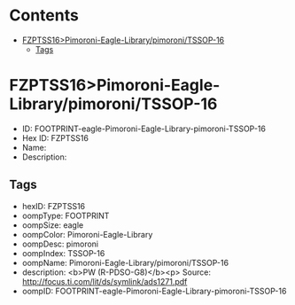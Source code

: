 



Contents
========

* [FZPTSS16>Pimoroni-Eagle-Library/pimoroni/TSSOP-16](#fzptss16pimoroni-eagle-librarypimoronitssop-16)
	* [Tags](#tags)

# FZPTSS16>Pimoroni-Eagle-Library/pimoroni/TSSOP-16

- ID: FOOTPRINT-eagle-Pimoroni-Eagle-Library-pimoroni-TSSOP-16
- Hex ID: FZPTSS16
- Name: 
- Description: 

## Tags

- hexID: FZPTSS16
- oompType: FOOTPRINT
- oompSize: eagle
- oompColor: Pimoroni-Eagle-Library
- oompDesc: pimoroni
- oompIndex: TSSOP-16
- oompName: Pimoroni-Eagle-Library/pimoroni/TSSOP-16
- description: &lt;b&gt;PW (R-PDSO-G8)&lt;/b&gt;&lt;p&gt;
Source: http://focus.ti.com/lit/ds/symlink/ads1271.pdf
- oompID: FOOTPRINT-eagle-Pimoroni-Eagle-Library-pimoroni-TSSOP-16
